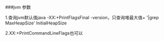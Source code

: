 ###jvm 参数

1.查询jvm默认值java -XX:+PrintFlagsFinal -version，只查询堆最大值+ '|grep MaxHeapSize'  InitialHeapSize

2.XX:+PrintCommandLineFlags也可以

